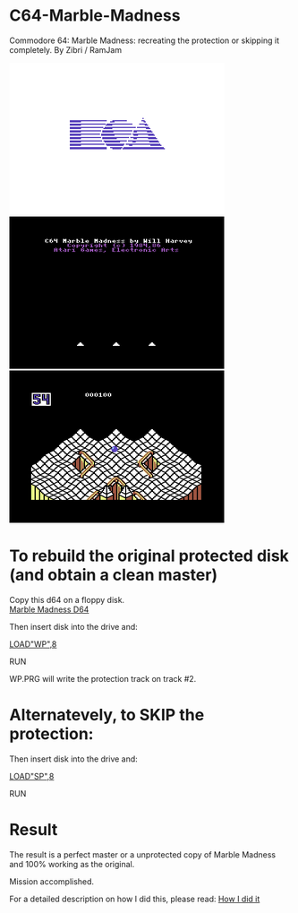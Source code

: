 # C64-Marble-Madness
Commodore 64: Marble Madness: recreating the protection or skipping it completely. By Zibri / RamJam

<img src="https://github.com/Zibri/C64-Marble-Madness/blob/main/MarbleMadness1.png?raw=true">
<img src="https://github.com/Zibri/C64-Marble-Madness/blob/main/MarbleMadness2.png?raw=true">
<img src="https://github.com/Zibri/C64-Marble-Madness/blob/main/MarbleMadness3.png?raw=true">

# To rebuild the original protected disk (and obtain a clean master)

Copy this d64 on a floppy disk.   
<a href="https://github.com/Zibri/C64-Marble-Madness/raw/main/MarbleMadness_Master.d64">Marble Madness D64</a>   

Then insert disk into the drive and:

<a href="https://github.com/Zibri/C64-Marble-Madness/raw/main/WP.PRG">LOAD"WP",8</a>   

RUN

WP.PRG will write the protection track on track #2.

# Alternatevely, to SKIP the protection:

Then insert disk into the drive and:

<a href="https://github.com/Zibri/C64-Marble-Madness/raw/main/SP.PRG">LOAD"SP",8</a>   

RUN

# Result

The result is a perfect master or a unprotected copy of Marble Madness and 100% working as the original.

Mission accomplished.

For a detailed description on how I did this, please read:
<a href="https://github.com/Zibri/C64-Marble-Madness/raw/main/How_I_Did_It.txt">How I did it</a>
